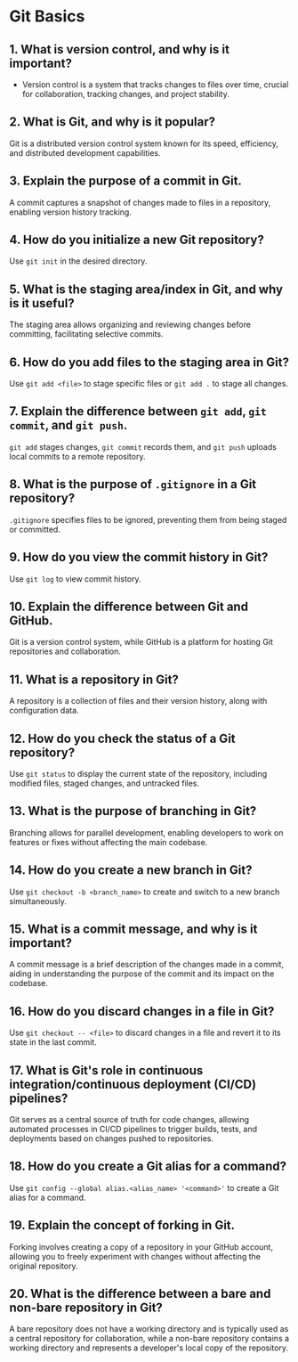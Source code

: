 # Git Basics

## 1. What is version control, and why is it important?
- Version control is a system that tracks changes to files over time, crucial for collaboration, tracking changes, and project stability.

## 2. What is Git, and why is it popular?
Git is a distributed version control system known for its speed, efficiency, and distributed development capabilities.

## 3. Explain the purpose of a commit in Git.
A commit captures a snapshot of changes made to files in a repository, enabling version history tracking.

## 4. How do you initialize a new Git repository?
Use `git init` in the desired directory.

## 5. What is the staging area/index in Git, and why is it useful?
The staging area allows organizing and reviewing changes before committing, facilitating selective commits.

## 6. How do you add files to the staging area in Git?
Use `git add <file>` to stage specific files or `git add .` to stage all changes.

## 7. Explain the difference between `git add`, `git commit`, and `git push`.
`git add` stages changes, `git commit` records them, and `git push` uploads local commits to a remote repository.

## 8. What is the purpose of `.gitignore` in a Git repository?
`.gitignore` specifies files to be ignored, preventing them from being staged or committed.

## 9. How do you view the commit history in Git?
Use `git log` to view commit history.

## 10. Explain the difference between Git and GitHub.
Git is a version control system, while GitHub is a platform for hosting Git repositories and collaboration.

## 11. What is a repository in Git?
A repository is a collection of files and their version history, along with configuration data.

## 12. How do you check the status of a Git repository?
Use `git status` to display the current state of the repository, including modified files, staged changes, and untracked files.

## 13. What is the purpose of branching in Git?
Branching allows for parallel development, enabling developers to work on features or fixes without affecting the main codebase.

## 14. How do you create a new branch in Git?
Use `git checkout -b <branch_name>` to create and switch to a new branch simultaneously.

## 15. What is a commit message, and why is it important?
A commit message is a brief description of the changes made in a commit, aiding in understanding the purpose of the commit and its impact on the codebase.

## 16. How do you discard changes in a file in Git?
Use `git checkout -- <file>` to discard changes in a file and revert it to its state in the last commit.

## 17. What is Git's role in continuous integration/continuous deployment (CI/CD) pipelines?
Git serves as a central source of truth for code changes, allowing automated processes in CI/CD pipelines to trigger builds, tests, and deployments based on changes pushed to repositories.

## 18. How do you create a Git alias for a command?
Use `git config --global alias.<alias_name> '<command>'` to create a Git alias for a command.

## 19. Explain the concept of forking in Git.
Forking involves creating a copy of a repository in your GitHub account, allowing you to freely experiment with changes without affecting the original repository.

## 20. What is the difference between a bare and non-bare repository in Git?
A bare repository does not have a working directory and is typically used as a central repository for collaboration, while a non-bare repository contains a working directory and represents a developer's local copy of the repository.
